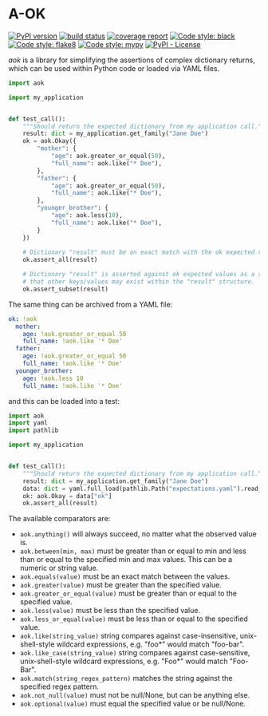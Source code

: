 # A-OK

[![PyPI version](https://badge.fury.io/py/aok.svg)](https://pypi.org/project/aok/)
[![build status](https://gitlab.com/rocket-boosters/a-ok/badges/main/pipeline.svg)](https://gitlab.com/rocket-boosters/a-ok/commits/main)
[![coverage report](https://gitlab.com/rocket-boosters/a-ok/badges/main/coverage.svg)](https://gitlab.com/rocket-boosters/a-ok/commits/main)
[![Code style: black](https://img.shields.io/badge/code%20style-black-000000.svg)](https://github.com/psf/black)
[![Code style: flake8](https://img.shields.io/badge/code%20style-flake8-white)](https://gitlab.com/pycqa/flake8)
[![Code style: mypy](https://img.shields.io/badge/code%20style-mypy-white)](http://mypy-lang.org/)
[![PyPI - License](https://img.shields.io/pypi/l/aok)](https://pypi.org/project/aok/)

*aok* is a library for simplifying the assertions of complex dictionary returns,
which can be used within Python code or loaded via YAML files.

```python
import aok

import my_application


def test_call():
    """Should return the expected dictionary from my application call."""
    result: dict = my_application.get_family("Jane Doe")
    ok = aok.Okay({
        "mother": {
            "age": aok.greater_or_equal(50),
            "full_name": aok.like("* Doe"),
        },
        "father": {
            "age": aok.greater_or_equal(50),
            "full_name": aok.like("* Doe"),
        },
        "younger_brother": {
            "age": aok.less(10),
            "full_name": aok.like("* Doe"),
        }
    })
    
    # Dictionary "result" must be an exact match with the ok expected values.
    ok.assert_all(result)

    # Dictionary "result" is asserted against ok expected values as a subset, such
    # that other keys/values may exist within the "result" structure.
    ok.assert_subset(result)
```

The same thing can be archived from a YAML file:

```yaml
ok: !aok
  mother:
    age: !aok.greater_or_equal 50
    full_name: !aok.like '* Doe'
  father:
    age: !aok.greater_or_equal 50
    full_name: !aok.like '* Doe'
  younger_brother:
    age: !aok.less 10
    full_name: !aok.like '* Doe'
```

and this can be loaded into a test:

```python
import aok
import yaml
import pathlib

import my_application


def test_call():
    """Should return the expected dictionary from my application call."""
    result: dict = my_application.get_family("Jane Doe")
    data: dict = yaml.full_load(pathlib.Path("expectations.yaml").read_text())
    ok: aok.Okay = data["ok"]
    ok.assert_all(result)
```

The available comparators are:
- `aok.anything()` will always succeed, no matter what the observed value is. 
- `aok.between(min, max)` must be greater than or equal to min and less than or equal
  to the specified min and max values. This can be a numeric or string value.
- `aok.equals(value)` must be an exact match between the values.
- `aok.greater(value)` must be greater than the specified value.
- `aok.greater_or_equal(value)` must be greater than or equal to the specified value.
- `aok.less(value)` must be less than the specified value.
- `aok.less_or_equal(value)` must be less than or equal to the specified value.
- `aok.like(string_value)` string compares against case-insensitive, unix-shell-style
  wildcard expressions, e.g. "foo*" would match "foo-bar".
- `aok.like_case(string_value)` string compares against case-sensitive, 
  unix-shell-style wildcard expressions, e.g. "Foo*" would match "Foo-Bar".
- `aok.match(string_regex_pattern)` matches the string against the specified regex 
  pattern.
- `aok.not_null(value)` must not be null/None, but can be anything else.
- `aok.optional(value)` must equal the specified value or be null/None.
